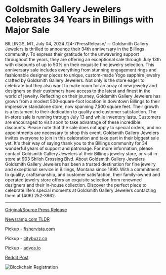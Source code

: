 # Goldsmith Gallery Jewelers Celebrates 34 Years in Billings with Major Sale

BILLINGS, MT, July 04, 2024 /24-7PressRelease/ -- Goldsmith Gallery Jewelers is thrilled to announce their 34th anniversary in the Billings community. To express their gratitude for the unwavering support throughout the years, they are offering an exceptional sale through July 13th with discounts of up to 50% on their exquisite fine jewelry selection.  This anniversary sale includes everything from stunning engagement rings and fashionable designer pieces to unique, custom-made Yogo sapphire jewelry crafted by Goldsmith Gallery Jewelers. Not only is the store eager to celebrate but they also want to make room for an array of new jewelry and designers so their customers have access to the latest and finest in the world of jewelry.  Reflecting on their journey, Goldsmith Gallery Jewelers has grown from a modest 500-square-foot location in downtown Billings to their impressive standalone store, now spanning 7,500 square feet. Their growth is a testament to their dedication to quality and customer satisfaction.  The in-store sale is running through July 13 and while inventory lasts. Customers are encouraged to visit soon to take advantage of these incredible discounts. Please note that the sale does not apply to special orders, and no appointments are necessary to shop this event.  Goldsmith Gallery Jewelers invites everyone to join in this celebration and take part in their biggest sale yet. It's their way of saying thank you to the Billings community for 34 wonderful years of support and patronage. For more information, please contact Goldsmith Gallery Jewelers at their Billings jewelry store, or visit in-store at 903 Shiloh Crossing Blvd.  About Goldsmith Gallery Jewelers  Goldsmith Gallery Jewelers has been a trusted destination for fine jewelry and exceptional service in Billings, Montana since 1990. With a commitment to quality, craftsmanship, and customer satisfaction, their family-owned and operated jewelry store offers an exquisite selection from renowned designers and their in-house collection. Discover the perfect piece to celebrate life's special moments at Goldsmith Gallery Jewelers contacting them at (406) 252-3662. 

---

[Original/Source Press Release](https://www.24-7pressrelease.com/press-release/512274/goldsmith-gallery-jewelers-celebrates-34-years-in-billings-with-major-sale)
                    

[Newsramp.com TLDR](https://newsramp.com/curated-news/goldsmith-gallery-jewelers-celebrates-34th-anniversary-with-up-to-50-off-sale/29384c5faf6f156a2a3033208e330134) 


Pickup - [fishervista.com](https://fishervista.com/en/goldsmith-gallery-jewelers-marks-34-years-in-billings-with-major-anniversary-sale/20244706)

Pickup - [citybuzz.co](https://citybuzz.co/2024/07/04/goldsmith-gallery-jewelers-marks-34-years-with-major-anniversary-sale)

Pickup - [advos.io](https://advos.io/en/goldsmith-gallery-jewelers-celebrates-34-years-in-billings-with-major-sale/20244706)
 



[Reddit Post](https://www.reddit.com/r/Business_NewsRamp/comments/1dv6363/goldsmith_gallery_jewelers_celebrates_34th/) 



![Blockchain Registration](https://cdn.newsramp.app/24-7PressRelease/qrcode/247/4/frogxfDX.webp)